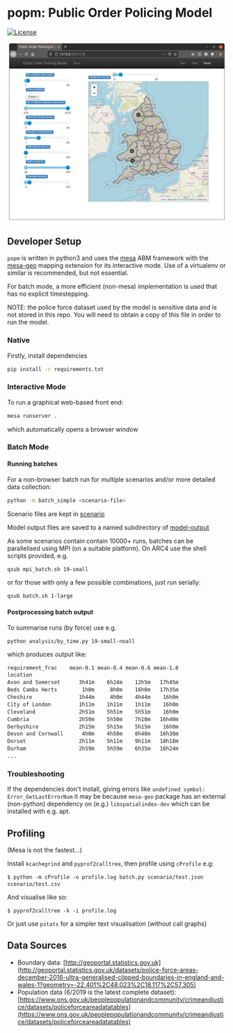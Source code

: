 # popm: Public Order Policing Model

[![License](https://img.shields.io/github/license/mashape/apistatus.svg)](https://opensource.org/licenses/MIT)

![screenshot](./doc/mesa-gui.png)

## Developer Setup

`popm` is written in python3 and uses the [mesa](https://mesa.readthedocs.io/en/master/) ABM framework with the [mesa-geo](https://github.com/Corvince/mesa-geo) mapping extension for its interactive mode. Use of a virtualenv or similar is recommended, but not essential.

For batch mode, a more efficient (non-mesa) implementation is used that has no explicit timestepping.

NOTE: the police force dataset used by the model is sensitive data and is not stored in this repo. You will need to obtain a copy of this file in order to run the model.

### Native

Firstly, install dependencies

```bash
pip install -r requirements.txt
```

### Interactive Mode

To run a graphical web-based front end:

```bash
mesa runserver .
```

which automatically opens a browser window

### Batch Mode

#### Running batches

For a non-browser batch run for multiple scenarios and/or more detailed data collection:

```bash
python -m batch_simple <scenario-file>
```

Scenario files are kept in [scenario](./scenario)

Model output files are saved to a named subdirectory of [model-output](./model-output)

As some scenarios contain contain 10000+ runs, batches can be parallelised using MPI (on a suitable platform). On ARC4 use the shell scripts provided, e.g.

```sh
qsub mpi_batch.sh 19-small
```

or for those with only a few possible combinations, just run serially:

```sh
qsub batch.sh 1-large
```

#### Postprocessing batch output

To summarise runs (by force) use e.g.

```
python analysis/by_time.py 19-small-noall
```

which produces output like:

```txt
requirement_frac    mean-0.1 mean-0.4 mean-0.6 mean-1.0
location                                               
Avon and Somerset      3h41m    6h24m    12h5m   17h45m
Beds Cambs Herts        1h0m     8h0m    16h0m   17h35m
Cheshire               1h44m     4h0m    4h44m    16h0m
City of London         1h11m    1h11m    1h11m    16h0m
Cleveland              2h51m    5h51m    5h51m    16h0m
Cumbria                2h50m    5h50m    7h10m   16h40m
Derbyshire             2h15m    5h15m    5h15m    16h0m
Devon and Cornwall      4h0m    4h58m    8h48m   16h38m
Dorset                 2h11m    5h11m    9h11m   18h18m
Durham                 2h59m    5h59m    6h35m   16h24m
...
```

### Troubleshooting

If the dependencies don't install, giving errors like `undefined symbol: Error_GetLastErrorNum` it may be because `mesa-geo` package has an external (non-python) dependency on (e.g.) `libspatialindex-dev` which can be installed with e.g. apt.

## Profiling

(Mesa is not the fastest...)

Install `kcachegrind` and `pyprof2calltree`, then profile using `cProfile` e.g:

```
$ python -m cProfile -o profile.log batch.py scenario/test.json scenario/test.csv
```

And visualise like so:

```
$ pyprof2calltree -k -i profile.log
```

Or just use `pstats` for a simpler text visualisation (without call graphs)

## Data Sources

- Boundary data: [http://geoportal.statistics.gov.uk](http://geoportal.statistics.gov.uk/datasets/police-force-areas-december-2016-ultra-generalised-clipped-boundaries-in-england-and-wales-1?geometry=-22.401%2C48.023%2C18.117%2C57.305)
- Population data (6/2019 is the latest complete dataset): [https://www.ons.gov.uk/peoplepopulationandcommunity/crimeandjustice/datasets/policeforceareadatatables](https://www.ons.gov.uk/peoplepopulationandcommunity/crimeandjustice/datasets/policeforceareadatatables)
